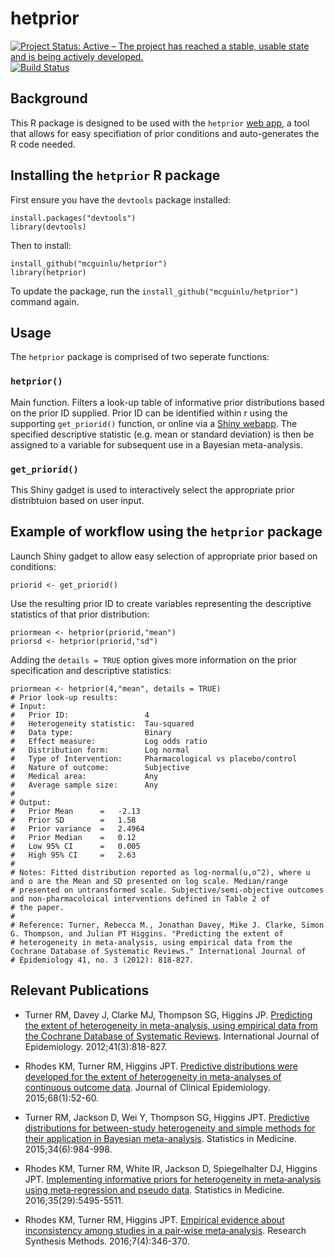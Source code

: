 # hetprior
[![Project Status: Active – The project has reached a stable, usable state and is being actively developed.](https://www.repostatus.org/badges/latest/active.svg)](https://www.repostatus.org/#active)
[![Build Status](https://travis-ci.org/mcguinlu/hetprior.svg?branch=master)](https://travis-ci.org/mcguinlu/hetprior)




## Background
This R package is designed to be used with the `hetprior` [web app](http://hetprior.info), a tool that allows for easy specifiation of prior conditions and auto-generates the R code needed.





## Installing the `hetprior` R package
First ensure you have the `devtools` package installed:

    install.packages("devtools")
    library(devtools)

Then to install:
    
    install_github("mcguinlu/hetprior")
    library(hetprior)

To update the package, run the `install_github("mcguinlu/hetprior")` command again.


## Usage
The `hetprior` package is comprised of two seperate functions:

### `hetprior()`
Main function. Filters a look-up table of informative prior distributions based on the prior ID supplied. Prior ID can be identified within r using the supporting `get_priorid()` function, or online via a [Shiny webapp](https://mcguinlu.shinyapps.io/shiny/). The specified descriptive statistic (e.g. mean or standard deviation) is then be assigned to a variable for subsequent use in a Bayesian meta-analysis.

### `get_priorid()`
This Shiny gadget is used to interactively select the appropriate prior distribtuion based on user input. 



## Example of workflow using the `hetprior` package
Launch Shiny gadget to allow easy selection of appropriate prior based on conditions:

    priorid <- get_priorid()
    
Use the resulting prior ID to create variables representing the descriptive statistics of that prior distribution:

    priormean <- hetprior(priorid,"mean")
    priorsd <- hetprior(priorid,"sd")
     
     
Adding the `details = TRUE` option gives more information on the prior specification and descriptive statistics:
    
    priormean <- hetprior(4,"mean", details = TRUE)
    # Prior look-up results: 
    # Input: 
    #   Prior ID:                 4 
    #   Heterogeneity statistic:  Tau-squared 
    #   Data type:                Binary 
    #   Effect measure:           Log odds ratio 
    #   Distribution form:        Log normal 
    #   Type of Intervention:     Pharmacological vs placebo/control 
    #   Nature of outcome:        Subjective 
    #   Medical area:             Any 
    #   Average sample size:      Any 
    # 
    # Output: 
    #   Prior Mean      =   -2.13 
    #   Prior SD        =   1.58 
    #   Prior variance  =   2.4964 
    #   Prior Median    =   0.12 
    #   Low 95% CI      =   0.005 
    #   High 95% CI     =   2.63 
    # 
    # Notes: Fitted distribution reported as log-normal(u,o^2), where u and o are the Mean and SD presented on log scale. Median/range 
    # presented on untransformed scale. Subjective/semi-objective outcomes and non-pharmacoloical interventions defined in Table 2 of
    # the paper. 
    # 
    # Reference: Turner, Rebecca M., Jonathan Davey, Mike J. Clarke, Simon G. Thompson, and Julian PT Higgins. "Predicting the extent of 
    # heterogeneity in meta-analysis, using empirical data from the Cochrane Database of Systematic Reviews." International Journal of
    # Epidemiology 41, no. 3 (2012): 818-827.    
   
## Relevant Publications 

* Turner RM, Davey J, Clarke MJ, Thompson SG, Higgins JP. [Predicting the extent of heterogeneity in meta-analysis, using empirical data from the Cochrane Database of Systematic Reviews](https://doi.org/10.1093/ije/dys041). International Journal of Epidemiology. 2012;41(3):818-827.

* Rhodes KM, Turner RM, Higgins JPT. [Predictive distributions were developed for the extent of heterogeneity in meta-analyses of continuous outcome data](https://doi.org/10.1016/j.jclinepi.2014.08.012). Journal of Clinical Epidemiology. 2015;68(1):52-60.

* Turner RM, Jackson D, Wei Y, Thompson SG, Higgins JPT. [Predictive distributions for between-study heterogeneity and simple methods for their application in Bayesian meta-analysis](https://doi.org/10.1002/sim.6381). Statistics in Medicine. 2015;34(6):984-998.

* Rhodes KM, Turner RM, White IR, Jackson D, Spiegelhalter DJ, Higgins JPT. [Implementing informative priors for heterogeneity in meta‐analysis using meta‐regression and pseudo data](https://doi.org/10.1002/sim.7090). Statistics in Medicine. 2016;35(29):5495-5511.

* Rhodes KM, Turner RM, Higgins JPT. [Empirical evidence about inconsistency among studies in a pair‐wise meta‐analysis](https://doi.org/10.1002/jrsm.1193). Research Synthesis Methods. 2016;7(4):346-370.
